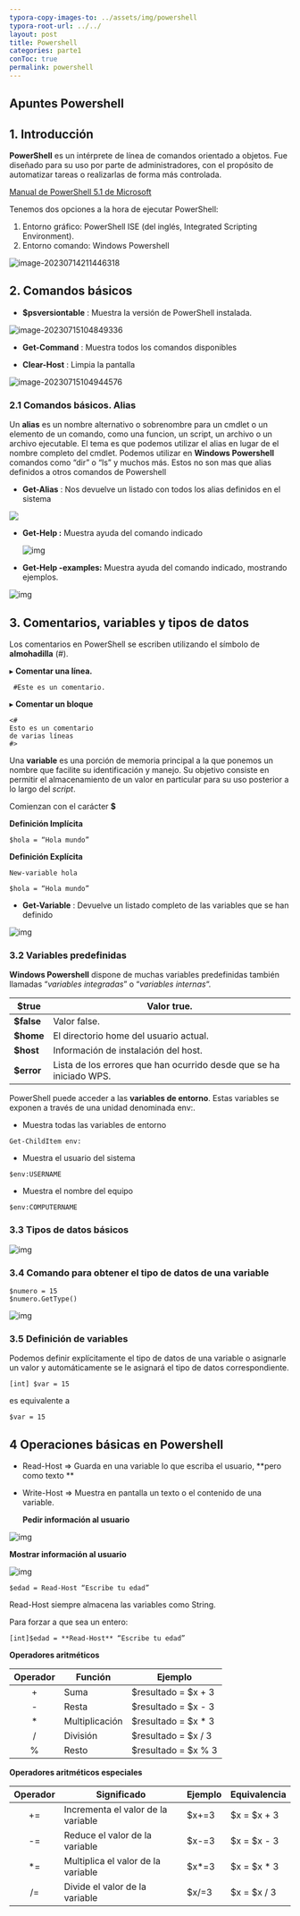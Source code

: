 ```yaml
---
typora-copy-images-to: ../assets/img/powershell
typora-root-url: ../../
layout: post
title: Powershell
categories: parte1
conToc: true
permalink: powershell
---
```

## Apuntes Powershell



## 1. Introducción

**PowerShell** es un intérprete de línea de comandos orientado a objetos. Fue diseñado para su uso por parte de administradores, con el propósito de automatizar tareas o realizarlas de forma más controlada.

[Manual de PowerShell 5.1 de Microsoft](https://docs.microsoft.com/es-es/powershell/scripting/overview?view=powershell-5.1)

Tenemos dos opciones a la hora de ejecutar PowerShell:
1) Entorno gráfico: PowerShell ISE (del inglés, Integrated Scripting Environment).
2) Entorno comando: Windows Powershell

![image-20230714211446318](/aso/assets/img/powershell/image-20230714211446318.png)



## 2. Comandos básicos

- **$psversiontable** : Muestra la versión de PowerShell instalada.

![image-20230715104849336](/aso/assets/img/powershell/image-20230715104849336.png)

-  **Get-Command** : Muestra todos los comandos disponibles

- **Clear-Host** : Limpia la pantalla


![image-20230715104944576](/aso/assets/img/powershell/image-20230715104944576.png)

### 2.1 Comandos básicos. Alias

Un **alias** es un nombre alternativo o sobrenombre para un cmdlet o un elemento de un comando, como una funcion, un script, un archivo o un archivo ejecutable. El tema es que podemos utilizar el alias en lugar de el nombre completo del cmdlet. Podemos utilizar en **Windows Powershell** comandos como “dir” o “ls” y muchos más. Estos no son mas que alias definidos a otros comandos de Powershell

- **Get-Alias** : Nos devuelve un listado con todos los alias definidos en el sistema

![](/aso/assets/img/powershell/image-20230715105148686.png)

- **Get-Help <Comando> :** Muestra ayuda del comando indicado

  ![img](https://lh4.googleusercontent.com/vdl-YzlGFChqGyNfmfPvza78qpBGxjUz8Pw5uc4ndTbIKO90eeQpvZkGvSLly-V9V-Fr66U_7xeog3CA0Pul1c2ev9XAenYdyNoTSMdUAZjc-mJvxZCFCBsxyibjzF4VTAaCnDpIkUwPk5CcuHa0J9fbIw=s2048)

- **Get-Help <Comando> -examples:** Muestra ayuda del comando indicado, mostrando ejemplos.

![img](https://lh6.googleusercontent.com/WKSh_5cbRsntD99JZI2aJHzUcNgx5yAvqzfOUZsvD83SXA0y083CBEAYWXwIvnVftLtD8EpmyqDqo1Ow6N_NA2FPoS15gQrOvSSUD3fiJmq0tqdbs7YIteCEEEfCPuCsV56725r7UfARi-EYLLTiKt03vw=s2048)



## 3. Comentarios, variables y tipos de datos

Los comentarios en PowerShell se escriben utilizando el símbolo de **almohadilla** (#).

▸ **Comentar una línea.**

```
 #Este es un comentario.
```

▸ **Comentar un bloque**

```
<#
Esto es un comentario
de varias líneas
#>
```

Una **variable** es una porción de memoria principal a la que ponemos un nombre que facilite su identificación y manejo. Su objetivo consiste en permitir el almacenamiento de un valor en particular para su uso posterior a lo largo del *script*. 

Comienzan con el carácter **$** 

**Definición Implícita**

```
$hola = “Hola mundo”
```

**Definición Explícita**

```
New-variable hola

$hola = “Hola mundo”
```

- **Get-Variable** : Devuelve un listado completo de las variables que se han definido

![img](https://lh3.googleusercontent.com/mJwXgV3s86CFMH801um9mlUmqbYHkKb_VQbRDvnz6jW5S1tXZdUVUAVgv7XG7bvXxb0NA-Ww4IV7JjxKc3eAcsh2VEqnHIFFjCRsRYKD3uDMmPzhGRZWpacHaLUkn5bdpVXWABM29t7eXsXT4bNMIla2pw=s2048)

### 3.2 Variables predefinidas

**Windows Powershell** dispone de muchas variables predefinidas también llamadas “*variables integradas*” o “*variables internas*“.



| $true      | Valor true.                                                  |
| ---------- | ------------------------------------------------------------ |
| **$false** | Valor false.                                                 |
| **$home**  | El directorio home del usuario actual.                       |
| **$host**  | Información de instalación del host.                         |
| **$error** | Lista de los errores que han ocurrido desde que se ha iniciado WPS. |

PowerShell puede acceder a las **variables de entorno**. Estas variables se exponen a través de una unidad denominada env:.

- Muestra todas las variables de entorno

```
Get-ChildItem env:
```

- Muestra el usuario del sistema

```
$env:USERNAME
```

- Muestra el nombre del equipo

```
$env:COMPUTERNAME
```



### 3.3 Tipos de datos básicos

![img](https://lh5.googleusercontent.com/DrA7lM8sbJRri-68r9yBDKu-C7KT-M2wH21K-PYx7Su6U47UBFGLx-VlD0uDdBQfbQ2sJ3k3CtdsNDI7JfdbMloER6LxjyNi4WNC0DnveEKRGkDmr1r5SN_k0p9xjMTnecwNcSP4D5UshUl7v7JeiHKExw=s2048)

### 3.4 Comando para obtener el tipo de datos de una variable

```
$numero = 15
$numero.GetType()
```

![img](https://lh4.googleusercontent.com/F9bvPpsRN2QNFG6Bszo5AtxsUtkzl_C8OaF2l2wtw0vWtloUAYHNnWJJs-TvHttpP72Sm9oP_uh-4so-ILLM2iHcgBkvkjIYBg0yUrf11d20UP23dq5RO6p5NVfVbmDVdTIlZAMfet09cYSebq5cikOOhQ=s2048)

### 3.5 Definición de variables

Podemos definir explícitamente el tipo de datos de una variable o asignarle un valor y automáticamente se le asignará el tipo de datos correspondiente.

```
[int] $var = 15
```

es equivalente a

```
$var = 15
```



## 4 Operaciones básicas en Powershell

- Read-Host => Guarda en una variable lo que escriba el usuario, **pero como texto **

- Write-Host => Muestra en pantalla un texto o el contenido de una variable.

  **Pedir información al usuario**

![img](https://lh3.googleusercontent.com/avW1MyAsuCw4WyLTOY4-JoVJMEdE7vGHkohbMvMOKAXRklhAPMZke70n2GNPZRtvrlgoKWZbAjsKR-aDOUxaMl6-Uz_qYjk9_A6MjwyDPVRzLteHp10SCgOQkMVrt_kLOeXZTRJLdXaU3TIlZpVC2s1dtA=s2048)

**Mostrar información al usuario**

![img](https://lh6.googleusercontent.com/G4BO5_x70Jq_pL4u_TlF6NKL9tIPezgAjTzHblJ1ZKfKvyQuG7-T2PDjjd00Nd4bl1s_v1MMOzoxf3LzEx5NUjN0-SosPAEJ-4pkXSErqPnLR0aeHG8CDo4uHR5W9IwRqED4y3SPxlIH0IpHL6M5ElmY1g=s2048)

```
$edad = Read-Host “Escribe tu edad”
```

Read-Host siempre almacena las variables como String.

Para forzar a que sea un entero:

```
[int]$edad = **Read-Host** “Escribe tu edad”
```



**Operadores aritméticos**

| Operador | Función        | Ejemplo             |
| :------: | -------------- | ------------------- |
|    +     | Suma           | $resultado = $x + 3 |
|    -     | Resta          | $resultado = $x - 3 |
|    *     | Multiplicación | $resultado = $x * 3 |
|    /     | División       | $resultado = $x / 3 |
|    %     | Resto          | $resultado = $x % 3 |

**Operadores aritméticos especiales**

| Operador | Significado                        | Ejemplo | Equivalencia |
| :------: | ---------------------------------- | ------- | ------------ |
|    +=    | Incrementa el valor de la variable | $x+=3   | $x = $x + 3  |
|    -=    | Reduce el valor de la variable     | $x-=3   | $x = $x - 3  |
|    *=    | Multiplica el valor de la variable | $x*=3   | $x = $x * 3  |
|    /=    | Divide el valor de la variable     | $x/=3   | $x = $x / 3  |

